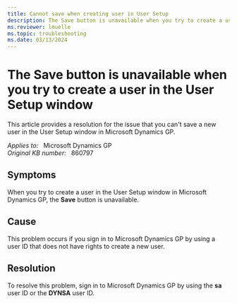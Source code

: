```yaml
---
title: Cannot save when creating user in User Setup
description: The Save button is unavailable when you try to create a user in the User Setup window in Microsoft Dynamics GP.
ms.reviewer: lmuelle
ms.topic: troubleshooting
ms.date: 03/13/2024
---
```

# The Save button is unavailable when you try to create a user in the User Setup window

This article provides a resolution for the issue that you can't save a new user in the User Setup window in Microsoft Dynamics GP.

_Applies to:_ &nbsp; Microsoft Dynamics GP  
_Original KB number:_ &nbsp; 860797

## Symptoms

When you try to create a user in the User Setup window in Microsoft Dynamics GP, the **Save** button is unavailable.

## Cause

This problem occurs if you sign in to Microsoft Dynamics GP by using a user ID that does not have rights to create a new user.

## Resolution

To resolve this problem, sign in  to Microsoft Dynamics GP by using the **sa** user ID or the **DYNSA** user ID.
